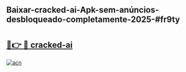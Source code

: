 ## Baixar-cracked-ai-Apk-sem-anúncios-desbloqueado-completamente-2025-#fr9ty

# <h2><a href="https://ainizakaria.my?title=cracked-ai&ref=20M">🔗👉 🔴 cracked-ai</a></h2>

[![acn](https://github.com/user-attachments/assets/0f9c940e-d8b0-45ae-aac7-cd30a18b3e1c)](https://ainizakaria.my?title=cracked-ai&ref=20M)

